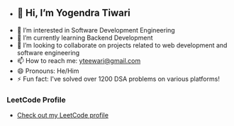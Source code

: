 - ## 👋 Hi, I’m Yogendra Tiwari
- 👀 I’m interested in Software Development Engineering
- 🌱 I’m currently learning Backend Development
- 💞️ I’m looking to collaborate on projects related to web development and software engineering
- 📫 How to reach me: yteewari@gmail.com 
- 😄 Pronouns: He/Him
- ⚡ Fun fact: I've solved over 1200 DSA problems on various platforms!

### LeetCode Profile
- [Check out my LeetCode profile](https://leetcode.com/u/yteewari/)

<!---
yogit4554/yogit4554 is a ✨ special ✨ repository because its `README.md` (this file) appears on your GitHub profile.
You can click the Preview link to take a look at your changes.
--->
